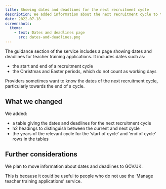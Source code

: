 ```yaml
---
title: Showing dates and deadlines for the next recruitment cycle
description: We added information about the next recruitment cycle to the dates and deadlines page.
date: 2022-07-18
screenshots:
  items:
    - text: Dates and deadlines page
      src: dates-and-deadlines.png
---
```


The guidance section of the service includes a page showing dates and deadlines for teacher training applications. It includes dates such as:

- the start and end of a recruitment cycle
- the Christmas and Easter periods, which do not count as working days

Providers sometimes want to know the dates of the next recruitment cycle, particularly towards the end of a cycle.

## What we changed

We added:

- a table giving the dates and deadlines for the next recruitment cycle
- h2 headings to distinguish between the current and next cycle
- the years of the relevant cycle for the ‘start of cycle’ and ‘end of cycle’ rows in the tables

## Further considerations

We plan to move information about dates and deadlines to GOV.UK.

This is because it could be useful to people who do not use the ‘Manage teacher training applications’ service.
